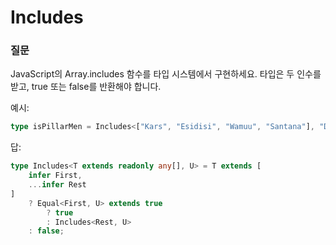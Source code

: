 # Includes

### 질문

JavaScript의 Array.includes 함수를 타입 시스템에서 구현하세요. 타입은 두 인수를 받고, true 또는 false를 반환해야 합니다.

예시:

```ts
type isPillarMen = Includes<["Kars", "Esidisi", "Wamuu", "Santana"], "Dio">; // expected to be `false`
```

답:

```ts
type Includes<T extends readonly any[], U> = T extends [
	infer First,
	...infer Rest
]
	? Equal<First, U> extends true
		? true
		: Includes<Rest, U>
	: false;
```
